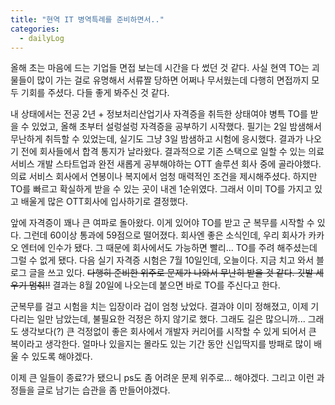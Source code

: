 ```yaml
---
title: "현역 IT 병역특례를 준비하면서.."
categories:
  - dailyLog
---
```


 올해 초는 마음에 드는 기업들 면접 보는데 시간을 다 썼던 것 같다. 사실 현역 TO는 괴물들이 많이 가는 걸로 유명해서 서류짤 당하면 어쩌나 무서웠는데 다행히 면접까지 모두 기회를 주셨다. 다들 좋게 봐주신 것 같다.
 
 내 상태에서는 전공 2년 + 정보처리산업기사 자격증을 취득한 상태여야 병특 TO를 받을 수 있었고, 올해 초부터 설렁설렁 자격증을 공부하기 시작했다. 필기는 2일 밤샘해서 무난하게 취득할 수 있었는데, 실기도 그냥 3일 밤샘하고 시험에 응시했다. 결과가 나오기 전에 회사들에서 합격 통지가 날라왔다. 결과적으로 기존 스택으로 일할 수 있는 의료 서비스 개발 스타트업과 완전 새롭게 공부해야하는 OTT 솔루션 회사 중에 골라야했다. 의료 서비스 회사에서 연봉이나 복지에서 엄청 매력적인 조건을 제시해주셨다. 하지만 TO를 빠르고 확실하게 받을 수 있는 곳이 내겐 1순위였다. 그래서 이미 TO를 가지고 있고 배울게 많은 OTT회사에 입사하기로 결정했다.

 앞에 자격증이 꽤나 큰 여파로 돌아왔다. 이게 있어야 TO를 받고 군 복무를 시작할 수 있다. 그런데 60이상 통과에 59점으로 떨어졌다. 회사엔 좋은 소식인데, 우리 회사가 카카오 엔터에 인수가 됐다. 그 때문에 회사에서도 가능하면 빨리... TO를 주려 해주셨는데 그럴 수 없게 됐다. 다음 실기 자격증 시험은 7월 10일인데, 오늘이다. 지금 치고 와서 블로그 글을 쓰고 있다. ~~다행히 준비한 위주로 문제가 나와서 무난히 받을 것 같다. 깃발 세우기 멈춰!!~~ 결과는 8월 20일에 나오는데 붙으면 바로 TO를 주신다고 한다.

 군복무를 걸고 시험을 치는 입장이라 겁이 엄청 났었다. 결과야 이미 정해졌고, 이제 기다리는 일만 남았는데, 불필요한 걱정은 하지 않기로 했다. 그래도 길은 많으니까... 그래도 생각보다(?) 큰 걱정없이 좋은 회사에서 개발자 커리어를 시작할 수 있게 되어서 큰 복이라고 생각한다. 얼마나 있을지는 몰라도 있는 기간 동안 신입딱지를 방패로 많이 배울 수 있도록 해야겠다. 
 
 이제 큰 일들이 종료?가 됐으니 ps도 좀 어려운 문제 위주로... 해야겠다. 그리고 이런 과정들을 글로 남기는 습관을 좀 만들어야겠다.